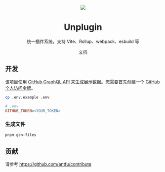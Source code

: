 <p align="center">
<img src="https://file.302.ai/gpt/imgs/20241230/385c6b1392aa405299df365697bb2d8b.svg">
</p>

<h1 align="center">
Unplugin
</h1>
<p align="center">
统一插件系统，支持 Vite、Rollup、webpack、esbuild 等
</p>

<p align="center">
<a href="https://unplugin.unjs.io">文档</a>
</p>

## 开发

该项目使用 [GitHub GraphQL API](https://docs.github.com/en/graphql) 来生成展示数据。您需要首先创建一个 [GitHub 个人访问令牌](https://github.com/settings/personal-access-tokens/new)。

```bash
cp .env.example .env
```

```ini
# .env
GITHUB_TOKEN=<YOUR_TOKEN>
```

### 生成文件

```bash
pnpm gen-files
```

## 贡献

请参考 https://github.com/antfu/contribute
